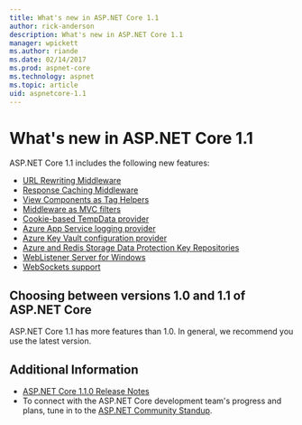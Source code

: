 ```yaml
---
title: What's new in ASP.NET Core 1.1
author: rick-anderson
description: What's new in ASP.NET Core 1.1
manager: wpickett
ms.author: riande
ms.date: 02/14/2017
ms.prod: aspnet-core
ms.technology: aspnet
ms.topic: article
uid: aspnetcore-1.1
---
```


# What's new in ASP.NET Core 1.1

ASP.NET Core 1.1 includes the following new features:

- [URL Rewriting Middleware](xref:fundamentals/url-rewriting)
- [Response Caching Middleware](xref:performance/caching/middleware)
- [View Components as Tag Helpers](xref:mvc/views/view-components#invoking-a-view-component-as-a-tag-helper)
- [Middleware as MVC filters](xref:mvc/controllers/filters#using-middleware-in-the-filter-pipeline)
- [Cookie-based TempData provider](xref:fundamentals/app-state#tempdata)
- [Azure App Service logging provider](xref:fundamentals/logging/index#appservice)
- [Azure Key Vault configuration provider](xref:security/key-vault-configuration)
- [Azure and Redis Storage Data Protection Key Repositories](xref:security/data-protection/implementation/key-storage-providers#azure-and-redis)
- [WebListener Server for Windows](xref:fundamentals/servers/weblistener)
- [WebSockets support](xref:fundamentals/websockets)

## Choosing between versions 1.0 and 1.1 of ASP.NET Core

ASP.NET Core 1.1 has more features than 1.0. In general, we recommend you use the latest version.

## Additional Information

- [ASP.NET Core 1.1.0 Release Notes](https://github.com/aspnet/Home/releases/tag/1.1.0)
- To connect with the ASP.NET Core development team's progress and plans, tune in to the [ASP.NET Community Standup](https://live.asp.net/).
